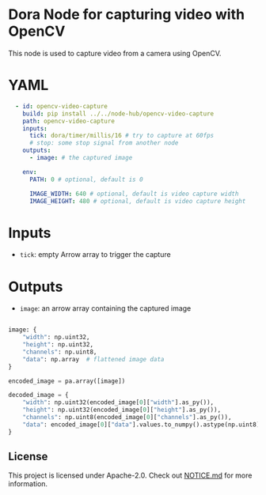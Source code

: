 # Dora Node for capturing video with OpenCV

This node is used to capture video from a camera using OpenCV.

# YAML

```yaml
  - id: opencv-video-capture
    build: pip install ../../node-hub/opencv-video-capture
    path: opencv-video-capture
    inputs:
      tick: dora/timer/millis/16 # try to capture at 60fps
      # stop: some stop signal from another node 
    outputs:
      - image: # the captured image

    env:
      PATH: 0 # optional, default is 0

      IMAGE_WIDTH: 640 # optional, default is video capture width
      IMAGE_HEIGHT: 480 # optional, default is video capture height
```

# Inputs

- `tick`: empty Arrow array to trigger the capture

# Outputs

- `image`: an arrow array containing the captured image

```Python

image: {
    "width": np.uint32,
    "height": np.uint32,
    "channels": np.uint8,
    "data": np.array  # flattened image data
}

encoded_image = pa.array([image])

decoded_image = {
    "width": np.uint32(encoded_image[0]["width"].as_py()),
    "height": np.uint32(encoded_image[0]["height"].as_py()),
    "channels": np.uint8(encoded_image[0]["channels"].as_py()),
    "data": encoded_image[0]["data"].values.to_numpy().astype(np.uint8)
}
```

## License

This project is licensed under Apache-2.0. Check out [NOTICE.md](../../NOTICE.md) for more information.
